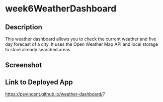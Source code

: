 # week6WeatherDashboard

## Description
This weather dashboard allows you to check the current weather and five day forecast of a city. It uses the Open Weather Map API and local storage to store already searched areas.

## Screenshot 


## Link to Deployed App
https://psvincent.github.io/weather-dashboard/?